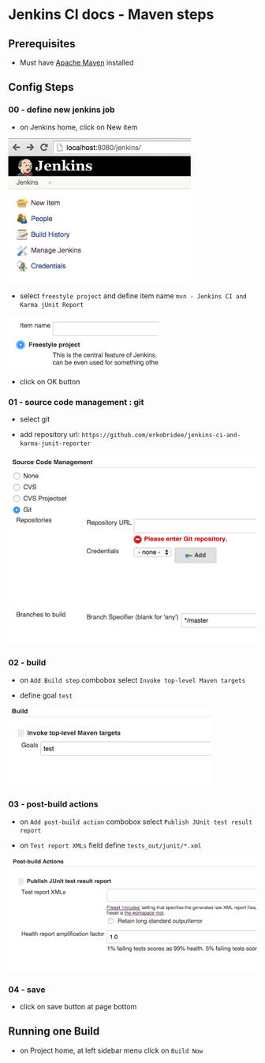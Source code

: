 # Jenkins CI docs - Maven steps

## Prerequisites

* Must have [Apache Maven](https://maven.apache.org/) installed


## Config Steps

### 00 - define new jenkins job

* on Jenkins home, click on New item

![jenkins home screen](steps_images/step_00.png)

* select `freestyle project` and define item name `mvn - Jenkins CI and Karma jUnit Report`

![jenkins new item](steps_images/step_01.png)

* click on OK button

### 01 - source code management : git

* select git

* add repository url: `https://github.com/erkobridee/jenkins-ci-and-karma-junit-reporter`

![jenkins git repo](steps_images/step_02.png)

### 02 - build

* on `Add Build step` combobox select `Invoke top-level Maven targets`

* define goal `test`

![jenkins git repo](steps_images/mvn/step_03.png)

### 03 - post-build actions

* on `Add post-build action` combobox select `Publish JUnit test result report`

* on `Test report XMLs` field define `tests_out/junit/*.xml`

![jenkins git repo](steps_images/step_04.png)

### 04 - save

* click on save button at page bottom


## Running one Build

* on Project home, at left sidebar menu click on `Build Now`
